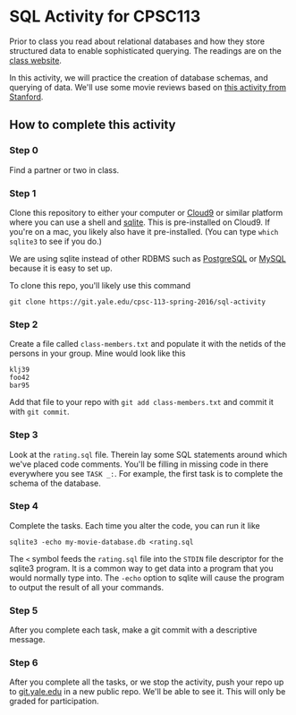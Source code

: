 # SQL Activity for CPSC113

Prior to class you read about relational databases and how they store structured
data to enable sophisticated querying. The readings are on the
[class website](https://cpsc113.som.yale.edu/lectures/relational-databases).

In this activity, we will practice the creation of database schemas, and querying
of data. We'll use some movie reviews based on [this activity from
Stanford](https://lagunita.stanford.edu/courses/DB/SQL/SelfPaced/courseware/ch-sql/seq-exercise-sql_movie_mod/).

## How to complete this activity

### Step 0

Find a partner or two in class.

### Step 1

Clone this repository to either your computer or [Cloud9](http://c9.io) or similar
platform where you can use a shell and [sqlite](https://www.sqlite.org/). This is
pre-installed on Cloud9. If you're on a mac, you likely also have it pre-installed.
(You can type `which sqlite3` to see if you do.)

We are using sqlite instead of other RDBMS such as
[PostgreSQL](http://www.postgresql.org/) or [MySQL](https://www.mysql.com/)
because it is easy to set up.

To clone this repo, you'll likely use this command

```
git clone https://git.yale.edu/cpsc-113-spring-2016/sql-activity
```

### Step 2

Create a file called `class-members.txt` and populate it with the netids
of the persons in your group. Mine would look like this

```
klj39
foo42
bar95
```

Add that file to your repo with `git add class-members.txt` and commit
it with `git commit`.

### Step 3

Look at the `rating.sql` file. Therein lay some SQL statements around which
we've placed code comments. You'll be filling in missing code in there everywhere
you see `TASK _:`. For example, the first task is to complete the schema of the
database.

### Step 4

Complete the tasks. Each time you alter the code, you can run it like

```
sqlite3 -echo my-movie-database.db <rating.sql
```

The `<` symbol feeds the `rating.sql` file into the `STDIN` file descriptor
for the sqlite3 program. It is a common way to get data into a program that
you would normally type into. The `-echo` option to sqlite will cause the
program to output the result of all your commands.

### Step 5

After you complete each task, make a git commit with a descriptive message.

### Step 6

After you complete all the tasks, or we stop the activity, push your repo
up to [git.yale.edu](http://git.yale.edu) in a new public repo. We'll be
able to see it. This will only be graded for participation.

